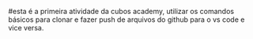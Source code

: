 #esta é a primeira atividade da cubos academy, utilizar os comandos básicos para clonar e fazer push de arquivos do github para o vs code e vice versa.